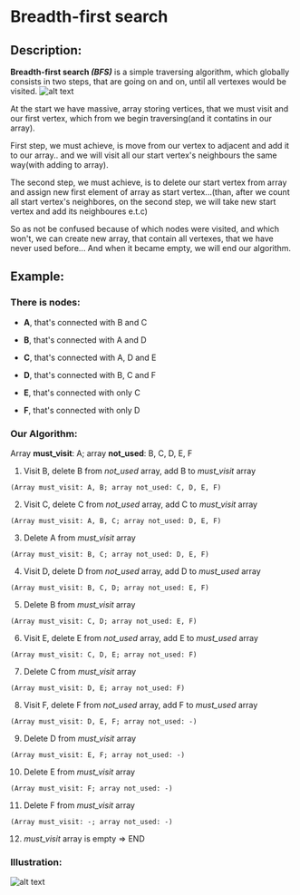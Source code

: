 # Breadth-first search

## Description:

**Breadth-first search _(BFS)_** is a simple traversing algorithm, which globally consists in two steps, that are going on and on, until all vertexes would be visited. 
![alt text][logo]

[logo]: https://github.com/RuS2m/CODE/tree/master/BFS/Animated_BFS.gif "Logo Title Text 2"
At the start we have massive, array storing vertices, that we must visit and our first vertex, which from we begin traversing(and it contatins in our array). 

First step, we must achieve, is move from our vertex to adjacent and add it to our array.. and we will visit all our start vertex's neighbours the same way(with adding to array).

The second step, we must achieve, is to delete our start vertex from array and assign new first element of array as start vertex...(than, after we count all start vertex's neighbores, on the second step, we will take new start vertex and add its neighboures e.t.c)

So as not be confused because of which nodes were visited, and which won't, we can create new array, that contain all vertexes, that we have never used before... And when it became empty, we will end our algorithm.

## Example:

### There is nodes: 
- **A**, that's connected with B and C

- **B**, that's connected with A and D

- **C**, that's connected with A, D and E

- **D**, that's connected with B, C and F

- **E**, that's connected with only C

- **F**, that's connected with only D

### Our Algorithm:

Array **must_visit**: A; array **not_used**: B, C, D, E, F

1. Visit B, delete B from *not_used* array, add B to *must_visit* array
```
(Array must_visit: A, B; array not_used: C, D, E, F)
```
2. Visit C, delete C from *not_used* array, add C to *must_visit* array
```
(Array must_visit: A, B, C; array not_used: D, E, F)
```
3. Delete A from *must_visit* array
```
(Array must_visit: B, C; array not_used: D, E, F)
```
4. Visit D, delete D from *not_used* array, add D to *must_used* array
```
(Array must_visit: B, C, D; array not_used: E, F)
```
5. Delete B from *must_visit* array
```
(Array must_visit: C, D; array not_used: E, F)
```
6. Visit E, delete E from *not_used* array, add E to *must_used* array
```
(Array must_visit: C, D, E; array not_used: F)
```
7. Delete C from *must_visit* array
```
(Array must_visit: D, E; array not_used: F)
```
8. Visit F, delete F from *not_used* array, add F to *must_used* array
```
(Array must_visit: D, E, F; array not_used: -)
```
9. Delete D from *must_visit* array
```
(Array must_visit: E, F; array not_used: -)
```
10. Delete E from *must_visit* array
```
(Array must_visit: F; array not_used: -)
```
11. Delete F from *must_visit* array
```
(Array must_visit: -; array not_used: -)
```
12. *must_visit* array is empty => END

### Illustration:

![alt text][logo]

[logo]: https://github.com/RuS2m/CODE/tree/master/BFS/Example_BFS.jpg "Logo Title Text 2"
